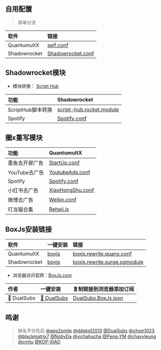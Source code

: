 ## 自用配置
> 简单分流

| 软件 | 链接 |
| :-----| :---- |
|QuantumultX|  [self.conf](https://raw.githubusercontent.com/wztt7/rules/main/QuantumultX/self.conf) |
|Shadowrocket|  [Shadowrocket.conf](https://raw.githubusercontent.com/wztt7/rules/main/Shadowrocket/Shadowrocket.conf) |

## Shadowrocket模块
* 模块转换： [Script Hub](https://scripthub.vercel.app/)

| 功能 | Shadowrocket |
| :-----| :---- |
|ScriptHub脚本转换|  [script-hub.rocket.module](https://raw.githubusercontent.com/Script-Hub-Org/Script-Hub/main/modules/script-hub.rocket.module) |
|Spotify|  [Spotify.conf](https://raw.githubusercontent.com/app2smile/rules/master/module/spotify.module) |


## 圈x重写模块

| 功能 | QuantumultX |
| :-----| :---- |
|墨鱼去开屏广告|  [StartUp.conf](https://raw.githubusercontent.com/ddgksf2013/Rewrite/master/AdBlock/StartUp.conf) |
|YouTube去广告|  [YoutubeAds.conf](https://raw.githubusercontent.com/ddgksf2013/Rewrite/master/AdBlock/YoutubeAds.conf) |
|Spotify|  [Spotify.conf](https://raw.githubusercontent.com/app2smile/rules/master/module/spotify.conf) |
|小红书去广告|  [XiaoHongShu.conf](https://raw.githubusercontent.com/ddgksf2013/Rewrite/master/AdBlock/XiaoHongShu.conf) |
|微博去广告|  [Weibo.conf](https://raw.githubusercontent.com/ddgksf2013/Rewrite/master/AdBlock/Weibo.conf) |
|叮当猫合集|  [Reheji.js](https://raw.githubusercontent.com/chxm1023/Rewrite/main/Reheji.js) |




## BoxJs安装链接

| 软件 | 一键安装 | 链接 |
| :-----| :---- |:---- |
|QuantumultX|  [boxjs](https://api.boxjs.app/quanx-install) |  [boxjs.rewrite.quanx.conf](https://github.com/chavyleung/scripts/raw/master/box/rewrite/boxjs.rewrite.quanx.conf) |
|Shadowrocket| [boxjs](http://api.boxjs.app/shadowrocket-install) | [boxjs.rewrite.surge.sgmodule](https://github.com/chavyleung/scripts/raw/master/box/rewrite/boxjs.rewrite.surge.sgmodule) |

* 浏览器访问官网：[BoxJs.com](http://boxjs.com)
  
| 作者 | 一键安装 | 复制链接到浏览器添加订阅 |
| :-----| :---- |:---- |
|🍿️ DualSubs |  [🍿️ DualSubs](http://boxjs.com/#/sub/add/https%3A%2F%2Fgithub.com%2FDualSubs%2FBoxJs%2Fraw%2Fmain%2FDualSubs.BoxJs.json) | [DualSubs.BoxJs.json](https://raw.githubusercontent.com/DualSubs/BoxJs/main/DualSubs.BoxJs.json) |






## 鸣谢
> 排名不分先后
[@app2smile](https://github.com/app2smile)
[@ddgksf2013](https://github.com/ddgksf2013)
[@DualSubs](https://github.com/DualSubs)
[@chxm1023](https://github.com/chxm1023/Rewrite)
[@blackmatrix7](https://github.com/blackmatrix7/ios_rule_script)
[@NobyDa](https://github.com/NobyDa)
[@yichahucha](https://github.com/yichahucha)
[@Peng-YM](https://github.com/Peng-YM)
[@chavyleung](https://github.com/chavyleung)
[@cmliu](https://github.com/cmliu)
[@KOP-XIAO](https://github.com/KOP-XIAO)






